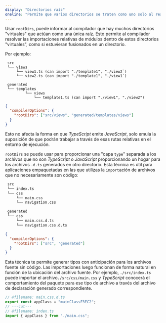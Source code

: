 ```yaml
---
display: "Directorios raíz"
oneline: "Permite que varios directorios se traten como uno solo al resolver módulos."
---
```


Usar `rootDirs`, puede informar al compilador que hay muchos directorios "virtuales" que actúan como una única raíz.
Esto permite al compilador resolver las importaciones relativas de módulos dentro de estos directorios "virtuales", como si estuvieran fusionados en un directorio.

Por ejemplo:

```
 src
 └── views
     └── view1.ts (can import "./template1", "./view2`)
     └── view2.ts (can import "./template1", "./view1`)

 generated
 └── templates
         └── views
             └── template1.ts (can import "./view1", "./view2")
```

```json tsconfig
{
  "compilerOptions": {
    "rootDirs": ["src/views", "generated/templates/views"]
  }
}
```

Esto no afecta la forma en que *TypeScript* emite *JavaScript*, solo emula la suposición de que podrán
trabajar a través de esas rutas relativas en el entorno de ejecución.

`rootDirs` se puede usar para proporcionar una "capa `type`" separada a los archivos que no son *TypeScript* o *JavaScript* proporcionando un hogar para los archivos `.d.ts` generados en otro directorio. Esta técnica es útil para aplicaciones empaquetadas en las que utilizas la `import`ación de archivos que no necesariamente son código:

```sh
 src
 └── index.ts
 └── css
     └── main.css
     └── navigation.css

 generated
 └── css
     └── main.css.d.ts
     └── navigation.css.d.ts
```

```json tsconfig
{
  "compilerOptions": {
    "rootDirs": ["src", "generated"]
  }
}
```

Esta técnica te permite generar tipos con anticipación para los archivos fuente sin código. Las importaciones luego funcionan de forma natural en función de la ubicación del archivo fuente.
Por ejemplo, `./src/index.ts` puede importar el archivo`./src/css/main.css` y *TypeScript* conocerá el comportamiento del paquete para ese tipo de archivo a través del archivo de declaración generado correspondiente.

```ts twoslash
// @filename: main.css.d.ts
export const appClass = "mainClassF3EC2";
// ---cut---
// @filename: index.ts
import { appClass } from "./main.css";
```
